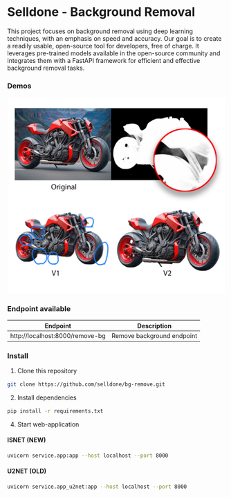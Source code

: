 # Selldone - Background Removal

This project focuses on background removal using deep learning techniques, with an emphasis on speed and accuracy. Our
goal is to create a readily usable, open-source tool for developers, free of charge. It leverages pre-trained models
available in the open-source community and integrates them with a FastAPI framework for efficient and effective
background removal tasks.

### Demos

![sample-ai-bg-remove.jpg](_docs%2Fimages%2Fsample-ai-bg-remove.jpg)

### Endpoint available

| Endpoint                        | Description                |
|---------------------------------|----------------------------|
| http://localhost:8000/remove-bg | Remove background endpoint |

### Install

1. Clone this repository

```bash
git clone https://github.com/selldone/bg-remove.git

```

2. Install dependencies

```bash
pip install -r requirements.txt
```

4. Start web-application

#### ISNET (NEW)

```bash
uvicorn service.app:app --host localhost --port 8000
```

#### U2NET (OLD)

```bash
uvicorn service.app_u2net:app --host localhost --port 8000
```
